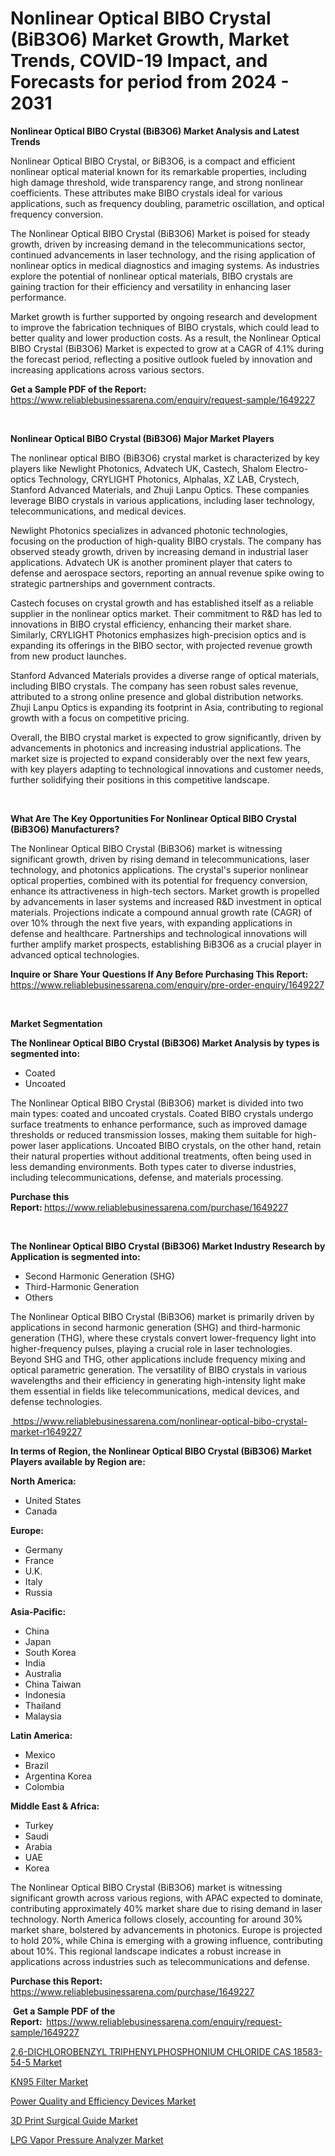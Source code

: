 <p><h1>Nonlinear Optical BIBO Crystal (BiB3O6) Market Growth, Market Trends, COVID-19 Impact, and Forecasts for period from 2024 - 2031</h1></p><p><strong>Nonlinear Optical BIBO Crystal (BiB3O6) Market Analysis and Latest Trends</strong></p>
<p><p>Nonlinear Optical BIBO Crystal, or BiB3O6, is a compact and efficient nonlinear optical material known for its remarkable properties, including high damage threshold, wide transparency range, and strong nonlinear coefficients. These attributes make BIBO crystals ideal for various applications, such as frequency doubling, parametric oscillation, and optical frequency conversion. </p><p>The Nonlinear Optical BIBO Crystal (BiB3O6) Market is poised for steady growth, driven by increasing demand in the telecommunications sector, continued advancements in laser technology, and the rising application of nonlinear optics in medical diagnostics and imaging systems. As industries explore the potential of nonlinear optical materials, BIBO crystals are gaining traction for their efficiency and versatility in enhancing laser performance. </p><p>Market growth is further supported by ongoing research and development to improve the fabrication techniques of BIBO crystals, which could lead to better quality and lower production costs. As a result, the Nonlinear Optical BIBO Crystal (BiB3O6) Market is expected to grow at a CAGR of 4.1% during the forecast period, reflecting a positive outlook fueled by innovation and increasing applications across various sectors.</p></p>
<p><strong>Get a Sample PDF of the Report:&nbsp;</strong> <a href="https://www.reliablebusinessarena.com/enquiry/request-sample/1649227?utm_campaign=1174&utm_medium=2&utm_source=Github&utm_content=ia&utm_term=15102024&utm_id=nonlinear-optical-bibo-crystal-bib3o6">https://www.reliablebusinessarena.com/enquiry/request-sample/1649227</a></p>
<p>&nbsp;</p>
<p><strong>Nonlinear Optical BIBO Crystal (BiB3O6) Major Market Players</strong></p>
<p><p>The nonlinear optical BIBO (BiB3O6) crystal market is characterized by key players like Newlight Photonics, Advatech UK, Castech, Shalom Electro-optics Technology, CRYLIGHT Photonics, Alphalas, XZ LAB, Crystech, Stanford Advanced Materials, and Zhuji Lanpu Optics. These companies leverage BIBO crystals in various applications, including laser technology, telecommunications, and medical devices.</p><p>Newlight Photonics specializes in advanced photonic technologies, focusing on the production of high-quality BIBO crystals. The company has observed steady growth, driven by increasing demand in industrial laser applications. Advatech UK is another prominent player that caters to defense and aerospace sectors, reporting an annual revenue spike owing to strategic partnerships and government contracts.</p><p>Castech focuses on crystal growth and has established itself as a reliable supplier in the nonlinear optics market. Their commitment to R&D has led to innovations in BIBO crystal efficiency, enhancing their market share. Similarly, CRYLIGHT Photonics emphasizes high-precision optics and is expanding its offerings in the BIBO sector, with projected revenue growth from new product launches.</p><p>Stanford Advanced Materials provides a diverse range of optical materials, including BIBO crystals. The company has seen robust sales revenue, attributed to a strong online presence and global distribution networks. Zhuji Lanpu Optics is expanding its footprint in Asia, contributing to regional growth with a focus on competitive pricing.</p><p>Overall, the BIBO crystal market is expected to grow significantly, driven by advancements in photonics and increasing industrial applications. The market size is projected to expand considerably over the next few years, with key players adapting to technological innovations and customer needs, further solidifying their positions in this competitive landscape.</p></p>
<p>&nbsp;</p>
<p><strong>What Are The Key Opportunities For Nonlinear Optical BIBO Crystal (BiB3O6) Manufacturers?</strong></p>
<p><p>The Nonlinear Optical BIBO Crystal (BiB3O6) market is witnessing significant growth, driven by rising demand in telecommunications, laser technology, and photonics applications. The crystal's superior nonlinear optical properties, combined with its potential for frequency conversion, enhance its attractiveness in high-tech sectors. Market growth is propelled by advancements in laser systems and increased R&D investment in optical materials. Projections indicate a compound annual growth rate (CAGR) of over 10% through the next five years, with expanding applications in defense and healthcare. Partnerships and technological innovations will further amplify market prospects, establishing BiB3O6 as a crucial player in advanced optical technologies.</p></p>
<p><strong>Inquire or Share Your Questions If Any Before Purchasing This Report:</strong> <a href="https://www.reliablebusinessarena.com/enquiry/pre-order-enquiry/1649227?utm_campaign=1174&utm_medium=2&utm_source=Github&utm_content=ia&utm_term=15102024&utm_id=nonlinear-optical-bibo-crystal-bib3o6">https://www.reliablebusinessarena.com/enquiry/pre-order-enquiry/1649227</a></p>
<p>&nbsp;</p>
<p><strong>Market Segmentation</strong></p>
<p><strong>The Nonlinear Optical BIBO Crystal (BiB3O6) Market Analysis by types is segmented into:</strong></p>
<p><ul><li>Coated</li><li>Uncoated</li></ul></p>
<p><p>The Nonlinear Optical BIBO Crystal (BiB3O6) market is divided into two main types: coated and uncoated crystals. Coated BIBO crystals undergo surface treatments to enhance performance, such as improved damage thresholds or reduced transmission losses, making them suitable for high-power laser applications. Uncoated BIBO crystals, on the other hand, retain their natural properties without additional treatments, often being used in less demanding environments. Both types cater to diverse industries, including telecommunications, defense, and materials processing.</p></p>
<p><strong>Purchase this Report:&nbsp;</strong><a href="https://www.reliablebusinessarena.com/purchase/1649227?utm_campaign=1174&utm_medium=2&utm_source=Github&utm_content=ia&utm_term=15102024&utm_id=nonlinear-optical-bibo-crystal-bib3o6">https://www.reliablebusinessarena.com/purchase/1649227</a></p>
<p>&nbsp;</p>
<p><strong>The Nonlinear Optical BIBO Crystal (BiB3O6) Market Industry Research by Application is segmented into:</strong></p>
<p><ul><li>Second Harmonic Generation (SHG)</li><li>Third-Harmonic Generation</li><li>Others</li></ul></p>
<p><p>The Nonlinear Optical BIBO Crystal (BiB3O6) market is primarily driven by applications in second harmonic generation (SHG) and third-harmonic generation (THG), where these crystals convert lower-frequency light into higher-frequency pulses, playing a crucial role in laser technologies. Beyond SHG and THG, other applications include frequency mixing and optical parametric generation. The versatility of BIBO crystals in various wavelengths and their efficiency in generating high-intensity light make them essential in fields like telecommunications, medical devices, and defense technologies.</p></p>
<p><a href="https://www.reliablebusinessarena.com/nonlinear-optical-bibo-crystal-market-r1649227?utm_campaign=1174&utm_medium=2&utm_source=Github&utm_content=ia&utm_term=15102024&utm_id=nonlinear-optical-bibo-crystal-bib3o6">&nbsp;https://www.reliablebusinessarena.com/nonlinear-optical-bibo-crystal-market-r1649227</a></p>
<p><strong>In terms of Region, the Nonlinear Optical BIBO Crystal (BiB3O6) Market Players available by Region are:</strong></p>
<p>
    <p> <strong> North America: </strong>
        <ul>
            <li>United States</li>
            <li>Canada</li>
        </ul>
        </p> 
    <p> <strong> Europe: </strong>
        <ul>
            <li>Germany</li>
            <li>France</li>
            <li>U.K.</li>
            <li>Italy</li>
            <li>Russia</li>
        </ul>
        </p> 
    <p> <strong> Asia-Pacific: </strong>
        <ul>
            <li>China</li>
            <li>Japan</li>
            <li>South Korea</li>
            <li>India</li>
            <li>Australia</li>
            <li>China Taiwan</li>
            <li>Indonesia</li>
            <li>Thailand</li>
            <li>Malaysia</li>
        </ul>
        </p> 
    <p> <strong> Latin America: </strong>
        <ul>
            <li>Mexico</li>
            <li>Brazil</li>
            <li>Argentina Korea</li>
            <li>Colombia</li>
        </ul>
        </p> 
    <p> <strong> Middle East & Africa: </strong>
        <ul>
            <li>Turkey</li>
            <li>Saudi</li>
            <li>Arabia</li>
            <li>UAE</li>
            <li>Korea</li>
        </ul>
    </p>
    </p>
<p><p>The Nonlinear Optical BIBO Crystal (BiB3O6) market is witnessing significant growth across various regions, with APAC expected to dominate, contributing approximately 40% market share due to rising demand in laser technology. North America follows closely, accounting for around 30% market share, bolstered by advancements in photonics. Europe is projected to hold 20%, while China is emerging with a growing influence, contributing about 10%. This regional landscape indicates a robust increase in applications across industries such as telecommunications and defense.</p></p>
<p><strong>Purchase this Report: </strong><a href="https://www.reliablebusinessarena.com/purchase/1649227?utm_campaign=1174&utm_medium=2&utm_source=Github&utm_content=ia&utm_term=15102024&utm_id=nonlinear-optical-bibo-crystal-bib3o6">https://www.reliablebusinessarena.com/purchase/1649227</a></p>
<p>&nbsp;<strong>Get a Sample PDF of the Report:&nbsp;&nbsp;</strong><a href="https://www.reliablebusinessarena.com/enquiry/request-sample/1649227?utm_campaign=1174&utm_medium=2&utm_source=Github&utm_content=ia&utm_term=15102024&utm_id=nonlinear-optical-bibo-crystal-bib3o6">https://www.reliablebusinessarena.com/enquiry/request-sample/1649227</a></p>
<p><strong></strong></p>
<p><p><a href="https://www.linkedin.com/pulse/global-26-dichlorobenzyl-triphenylphosphonium-chloride-cas-18583-54-5-twjle?trk=public_post_embed_feed-article-content&utm_campaign=1174&utm_medium=2&utm_source=Github&utm_content=ia&utm_term=15102024&utm_id=nonlinear-optical-bibo-crystal-bib3o6">2,6-DICHLOROBENZYL TRIPHENYLPHOSPHONIUM CHLORIDE CAS 18583-54-5 Market</a></p><p><a href="https://www.linkedin.com/pulse/kn95-filter-market-evolution-future-outlook-forecasting-industry-q6fsc?utm_campaign=1174&utm_medium=2&utm_source=Github&utm_content=ia&utm_term=15102024&utm_id=nonlinear-optical-bibo-crystal-bib3o6">KN95 Filter Market</a></p><p><a href="https://www.linkedin.com/pulse/power-quality-efficiency-devices-market-growth-segmentation-mzjye?trk=public_post_embed_feed-article-content&utm_campaign=1174&utm_medium=2&utm_source=Github&utm_content=ia&utm_term=15102024&utm_id=nonlinear-optical-bibo-crystal-bib3o6">Power Quality and Efficiency Devices Market</a></p><p><a href="https://github.com/jerrodkho/Market-Research-Report-List-1/blob/main/3d-print-surgical-guide-market.md?utm_campaign=1174&utm_medium=2&utm_source=Github&utm_content=ia&utm_term=15102024&utm_id=nonlinear-optical-bibo-crystal-bib3o6">3D Print Surgical Guide Market</a></p><p><a href="https://github.com/ofeliap0codgers/Market-Research-Report-List-1/blob/main/lpg-vapor-pressure-analyzer-market.md?utm_campaign=1174&utm_medium=2&utm_source=Github&utm_content=ia&utm_term=15102024&utm_id=nonlinear-optical-bibo-crystal-bib3o6">LPG Vapor Pressure Analyzer Market</a></p></p>